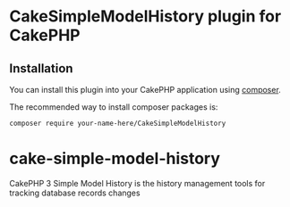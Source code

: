 # CakeSimpleModelHistory plugin for CakePHP		
		
## Installation		
		
You can install this plugin into your CakePHP application using [composer](http://getcomposer.org).		
		
The recommended way to install composer packages is:		
		
```		
composer require your-name-here/CakeSimpleModelHistory		
```		
# cake-simple-model-history		
CakePHP 3 Simple Model History is the history management tools for tracking database records changes